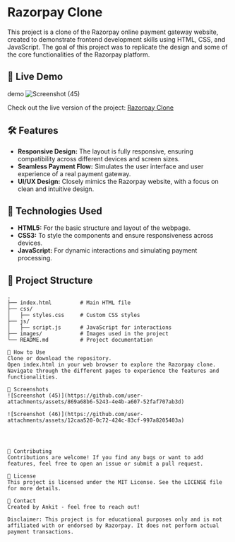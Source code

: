 # Razorpay Clone

This project is a clone of the Razorpay online payment gateway website, created to demonstrate frontend development skills using HTML, CSS, and JavaScript. The goal of this project was to replicate the design and some of the core functionalities of the Razorpay platform.

## 🚀 Live Demo

demo
![Screenshot (45)](https://github.com/user-attachments/assets/06bab9d6-baf0-4fe7-80d1-37405723c327)


Check out the live version of the project: [Razorpay Clone](https://razorpay-clone-ankit.netlify.app/)

## 🛠️ Features

- **Responsive Design:** The layout is fully responsive, ensuring compatibility across different devices and screen sizes.
- **Seamless Payment Flow:** Simulates the user interface and user experience of a real payment gateway.
- **UI/UX Design:** Closely mimics the Razorpay website, with a focus on clean and intuitive design.

## 🔧 Technologies Used

- **HTML5:** For the basic structure and layout of the webpage.
- **CSS3:** To style the components and ensure responsiveness across devices.
- **JavaScript:** For dynamic interactions and simulating payment processing.

## 📂 Project Structure

```plaintext
.
├── index.html         # Main HTML file
├── css/
│   ├── styles.css     # Custom CSS styles
├── js/
│   ├── script.js      # JavaScript for interactions
├── images/            # Images used in the project
└── README.md          # Project documentation

📜 How to Use
Clone or download the repository.
Open index.html in your web browser to explore the Razorpay clone.
Navigate through the different pages to experience the features and functionalities.

📸 Screenshots
![Screenshot (45)](https://github.com/user-attachments/assets/869a68b6-5243-4e4b-a607-52faf707ab3d)

![Screenshot (46)](https://github.com/user-attachments/assets/12caa520-0c72-424c-83cf-997a8205403a)




🤝 Contributing
Contributions are welcome! If you find any bugs or want to add features, feel free to open an issue or submit a pull request.

📝 License
This project is licensed under the MIT License. See the LICENSE file for more details.

📧 Contact
Created by Ankit - feel free to reach out!

Disclaimer: This project is for educational purposes only and is not affiliated with or endorsed by Razorpay. It does not perform actual payment transactions.
